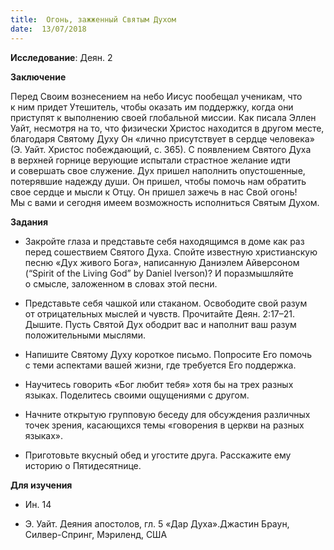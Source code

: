```yaml
---
title:  Огонь, зажженный Святым Духом
date:  13/07/2018
---
```


**Исследование**: Деян. 2

**Заключение**

Перед Своим вознесением на небо Иисус пообещал ученикам, что к ним придет Утешитель, чтобы оказать им поддержку, когда они приступят к выполнению своей глобальной миссии. Как писала Эллен Уайт, несмотря на то, что физически Христос находится в другом месте, благодаря Святому Духу Он «лично присутствует в сердце человека» (Э. Уайт. Христос побеждающий, с. 365). С появлением Святого Духа в верхней горнице верующие испытали страстное желание идти и совершать свое служение. Дух пришел наполнить опустошенные, потерявшие надежду души. Он пришел, чтобы помочь нам обратить свое сердце и мысли к Отцу. Он пришел зажечь в нас Свой огонь! Мы с вами и сегодня имеем возможность исполниться Святым Духом.

**Задания**

- Закройте глаза и представьте себя находящимся в доме как раз перед сошествием Святого Духа. Спойте известную христианскую песню «Дух живого Бога», написанную Даниэлем Айверсоном (“Spirit of the Living God” by Daniel Iverson)? И поразмышляйте о смысле, заложенном в словах этой песни.

- Представьте себя чашкой или стаканом. Освободите свой разум от отрицательных мыслей и чувств. Прочитайте Деян. 2:17–21. Дышите. Пусть Святой Дух ободрит вас и наполнит ваш разум положительными мыслями.

- Напишите Святому Духу короткое письмо. Попросите Его помочь с теми аспектами вашей жизни, где требуется Его поддержка.

- Научитесь говорить «Бог любит тебя» хотя бы на трех разных языках. Поделитесь своими ощущениями с другом.

- Начните открытую групповую беседу для обсуждения различных точек зрения, касающихся темы «говорения в церкви на разных языках».

- Приготовьте вкусный обед и угостите друга. Расскажите ему историю о Пятидесятнице.

**Для изучения**

- Ин. 14

- Э. Уайт. Деяния апостолов, гл. 5 «Дар Духа».Джастин Браун, Силвер-Спринг, Мэриленд, США